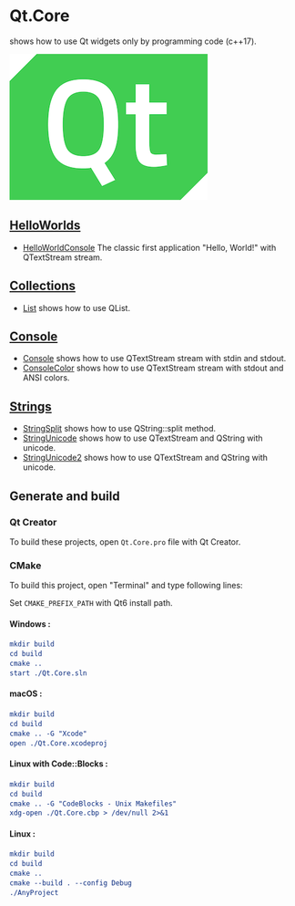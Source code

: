 # Qt.Core

shows how to use Qt widgets only by programming code (c++17).

[![qt](../docs/Pictures/qt_header.png)](https://gammasoft71.wixsite.com/gammasoft/qt)

## [HelloWorlds](HelloWorlds/README.md)

* [HelloWorldConsole](HelloWorlds/HelloWorldConsole/README.md) The classic first application "Hello, World!" with QTextStream stream.

## [Collections](Collections/README.md)

* [List](Collections/List/README.md) shows how to use QList.

## [Console](Console/README.md)

* [Console](Console/Console/README.md) shows how to use QTextStream stream with stdin and stdout.
* [ConsoleColor](Console/ConsoleColor/README.md) shows how to use QTextStream stream with stdout and ANSI colors.

## [Strings](Strings/README.md)

* [StringSplit](Strings/StringSplit/README.md) shows how to use QString::split method.
* [StringUnicode](Strings/StringUnicode/README.md) shows how to use QTextStream and QString with unicode.
* [StringUnicode2](Strings/StringUnicode2/README.md) shows how to use QTextStream and QString with unicode.

## Generate and build

### Qt Creator

To build these projects, open `Qt.Core.pro` file with Qt Creator.

### CMake

To build this project, open "Terminal" and type following lines:

Set `CMAKE_PREFIX_PATH` with Qt6 install path.

#### Windows :

``` cmake
mkdir build
cd build
cmake ..
start ./Qt.Core.sln
```

#### macOS :

``` cmake
mkdir build
cd build
cmake .. -G "Xcode"
open ./Qt.Core.xcodeproj
```

#### Linux with Code::Blocks :

``` cmake
mkdir build
cd build
cmake .. -G "CodeBlocks - Unix Makefiles"
xdg-open ./Qt.Core.cbp > /dev/null 2>&1
```

#### Linux :

``` cmake
mkdir build
cd build
cmake .. 
cmake --build . --config Debug
./AnyProject
```

